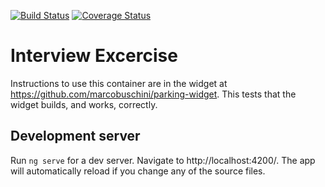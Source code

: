 [![Build Status](https://travis-ci.org/marcobuschini/interview-november-2019.svg?branch=master)](https://travis-ci.org/marcobuschini/interview-november-2019)
[![Coverage Status](https://coveralls.io/repos/github/marcobuschini/interview-november-2019/badge.svg)](https://coveralls.io/github/marcobuschini/interview-november-2019)

# Interview Excercise
Instructions to use this container are in the widget at https://github.com/marcobuschini/parking-widget.
This tests that the widget builds, and works, correctly.

## Development server

Run `ng serve` for a dev server. Navigate to http://localhost:4200/. The app will automatically reload if you change any of the source files.
